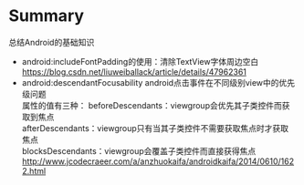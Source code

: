 # Summary
总结Android的基础知识

+ android:includeFontPadding的使用：清除TextView字体周边空白 https://blog.csdn.net/liuweiballack/article/details/47962361
+ android:descendantFocusability android点击事件在不同级别view中的优先级问题  
属性的值有三种：
beforeDescendants：viewgroup会优先其子类控件而获取到焦点  
afterDescendants：viewgroup只有当其子类控件不需要获取焦点时才获取焦点  
blocksDescendants：viewgroup会覆盖子类控件而直接获得焦点  
http://www.jcodecraeer.com/a/anzhuokaifa/androidkaifa/2014/0610/1622.html
